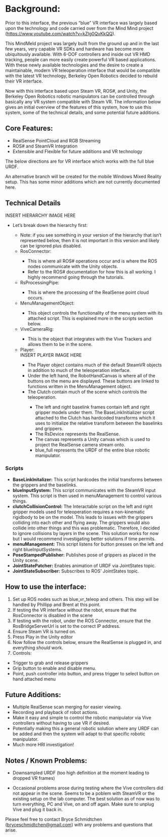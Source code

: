# Background:

Prior to this interface, the previous “blue” VR interface was largely based upon the technology and code carried over from the Mind Mind project (https://www.youtube.com/watch?v=kZlg0QvKkQQ).

This MindMeld project was largely built from the ground up and in the last few years, very capable VR SDKs and hardware has become more ubiquitously available. With 6-DOF controllers and inside out VR HMD tracking, people can more easily create powerful VR based applications. With these newly available technologies and the desire to create a maintainable, modern VR teleoperation interface that would be compatible with the latest VR technology, Berkeley Open Robotics decided to rebuild their VR interface.

Now with this interface based upon Steam VR, ROS#, and Unity, the Berkeley Open Robotics robotic manipulators can be controlled through basically any VR system compatible with Steam VR. The information below gives an initial overview of the features of this system, how to use this system, some of the technical details, and some potential future additions.

## Core Features:

- RealSense PointCloud and RGB Streaming
- ROS# and SteamVR Integration
- Extensible and Flexible for future additions and VR technology


The below directions are for VR interface which works with the full blue URDF.

An alternative branch will be created for the mobile Windows Mixed Reality setup. This has some minor additions which are not currently documented here.

## Technical Details

  INSERT HIERARCHY IMAGE HERE
 
<ul>
<li>Let’s break down the hierarchy first:</li>
<ul>
<li> Note: if you see something in your version of the hierarchy that isn’t represented below, then it is not important in this version and likely can be ignored plus disabled.</li>
<li> RosConnector: </li>
<ul>
<li> This is where all ROS# operations occur and is where the ROS nodes communicate with the Unity objects.</li>
<li> Refer to the ROS# documentation for how this is all working. I highly recommend going through the tutorials.   </li>
</ul>
<li> RsProcessingPipe: </li>
<ul>
<li> This is where the processing of the RealSense point cloud occurs.   </li>
</ul>
<li> MenuManagementObject: </li>
<ul>
<li> This object controls the functionality of the menu system with its attached script. This is explained more in the scripts section below.
</li>
</ul>
<li> ViveCameraRig: </li>
<ul>
<li> This is the object that integrates with the Vive Trackers and allows them to be in the scene. </li>
</ul>
<li> Player: </li>
  INSERT PLAYER IMAGE HERE
<ul>
<li> The Player object contains much of the default SteamVR objects in addition to much of the teleoperation interface.  </li>
<li> Under the left hand, the RobotHandCanvas is where all of the buttons on the menu are displayed. These buttons are linked to functions written in the MenuManagement object. </li>
<li> The Clutch contain much of the scene which controls the teleoperation. </li>
<ul>
<li> The left and right baselink frames contain left and right gripper models under them. The BaseLinkInitializer script attached to the Clutch has hardcoded transforms which it uses to initialize the relative transform between the baselinks and grippers.  </li>
<li> The RsDevice represents the RealSense.  </li>
<li> The canvas represents a Unity canvas which is used to project the RealSense camera stream onto.  </li>
<li> blue_full represents the URDF of the entire blue robotic manipulator.   </li>
</ul>
</ul>
</ul>
</li>
</ul>

### Scripts

- **BaseLinkInitalizer:** This script hardcodes the initial transforms between the grippers and the baselinks.
- **blueInputSystem:** This script communicates with the SteamVR input system. This script is then used in menuManagement to control various things.
- **clutchCollisionControl:** The Interactable script on the left and right gripper models used for teleoperation requires a non-kinematic rigidbody to be on the model. This leads to issues with the grippers colliding into each other and flying away. The grippers would also collide into other things and this was problematic. Therefore, I decided to ignore collisions by layers in the scene. This solution works for now but I would recommend investigating better solutions if time permits.
- **menuManagement:** This script listens for button presses on the left and right blueInputSystems. 
- **PoseStampedPublisher:** Publishes pose of grippers as placed in the Unity scene. 
- **JointStatePatcher:** Enables animation of URDF via JointStates topic.
- **JointStateSubscriber:** Subscribes to ROS’ JointStates topic.

## How to use the interface:

1. Set up ROS nodes such as blue_vr_teleop and others. This step will be handled by Phillipp and Brent at this point. 
2. If testing the VR interface without the robot, ensure that the RosConnector is disabled in the scene
3. If testing with the robot, under the ROS Connector, ensure that the RosBridgeServerUrl is set to the correct IP address.
4. Ensure Steam VR is turned on. 
5. Press Play in the Unity editor
6. Now follow the controls below, ensure the RealSense is plugged in, and everything *should* work.
7. Controls:
- Trigger to grab and release grippers
- Grip button to enable and disable menu.
- Point, push controller into button, and press trigger to select button on hand attached menu  

## Future Additions:

- Multiple RealSense scan merging for easier viewing.
- Recording and playback of robot actions.
- Make it easy and simple to control the robotic manipulator via Vive controllers without having to use VR if desired.
- Potentially making this a general robotic solution where any URDF can be added and then the system will adapt to that specific robotic manipulator.
- Much more HRI investigation!

## Notes / Known Problems: 
- Downsampled URDF (too high definition at the moment leading to dropped VR frames)

- Occasional problems arose during testing where the Vive controllers did not appear in the scene. Seems to be a poblem with SteamVR or the existing setup on the lab computer. The best solution as of now was to turn everything, PC and Vive, on and off again. Make sure to unplug Vive and plug it back in. 

Please feel free to contact Bryce Schmidtchen (bryceschmidtchen@gmail.com) with any problems and questions that arise. 
